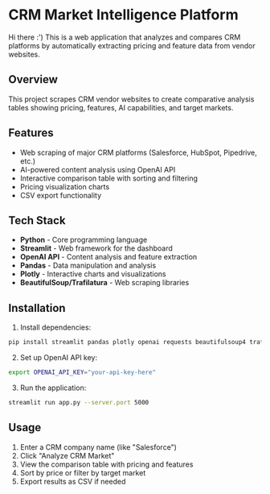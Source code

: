 # CRM Market Intelligence Platform

Hi there :')
This is a web application that analyzes and compares CRM platforms by automatically extracting pricing and feature data from vendor websites.

## Overview

This project scrapes CRM vendor websites to create comparative analysis tables showing pricing, features, AI capabilities, and target markets. 

## Features

- Web scraping of major CRM platforms (Salesforce, HubSpot, Pipedrive, etc.)
- AI-powered content analysis using OpenAI API
- Interactive comparison table with sorting and filtering
- Pricing visualization charts
- CSV export functionality

## Tech Stack

- **Python** - Core programming language
- **Streamlit** - Web framework for the dashboard
- **OpenAI API** - Content analysis and feature extraction
- **Pandas** - Data manipulation and analysis
- **Plotly** - Interactive charts and visualizations
- **BeautifulSoup/Trafilatura** - Web scraping libraries

## Installation

1. Install dependencies:
```bash
pip install streamlit pandas plotly openai requests beautifulsoup4 trafilatura validators
```

2. Set up OpenAI API key:
```bash
export OPENAI_API_KEY="your-api-key-here"
```

3. Run the application:
```bash
streamlit run app.py --server.port 5000
```

## Usage

1. Enter a CRM company name (like "Salesforce")
2. Click "Analyze CRM Market" 
3. View the comparison table with pricing and features
4. Sort by price or filter by target market
5. Export results as CSV if needed
 
